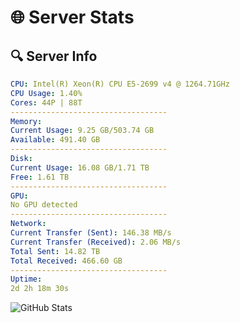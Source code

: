 # 🌐 Server Stats
## 🔍 Server Info
```yaml
CPU: Intel(R) Xeon(R) CPU E5-2699 v4 @ 1264.71GHz
CPU Usage: 1.40%
Cores: 44P | 88T
-----------------------------------
Memory:
Current Usage: 9.25 GB/503.74 GB
Available: 491.40 GB
-----------------------------------
Disk:
Current Usage: 16.08 GB/1.71 TB
Free: 1.61 TB
-----------------------------------
GPU:
No GPU detected
-----------------------------------
Network:
Current Transfer (Sent): 146.38 MB/s
Current Transfer (Received): 2.06 MB/s
Total Sent: 14.82 TB
Total Received: 466.60 GB
-----------------------------------
Uptime:
2d 2h 18m 30s
```
![GitHub Stats](https://img.shields.io/badge/Updated-2025-02-10_01:01:48-blue)